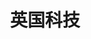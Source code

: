 ---
title: 英国科技
thumbnail: tech-sector-thumb.jpg
heroImage: tech-sector-hero.jpg
target: /cn/sectors/technology
---
